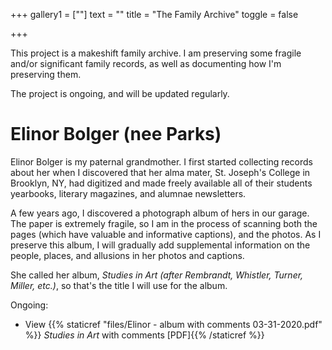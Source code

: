 +++
gallery1 = [""]
text = ""
title = "The Family Archive"
toggle = false

+++

This project is a makeshift family archive. I am preserving some fragile and/or significant family records, as well as documenting how I'm preserving them. 

The project is ongoing, and will be updated regularly. 

# Elinor Bolger (nee Parks) 

Elinor Bolger is my paternal grandmother. I first started collecting records about her when I discovered that her alma mater, St. Joseph's College in Brooklyn, NY, had digitized and made freely available all of their students yearbooks, literary magazines, and alumnae newsletters. 

A few years ago, I discovered a photograph album of hers in our garage. The paper is extremely fragile, so I am in the process of scanning both the pages (which have valuable and informative captions), and the photos. As I preserve this album, I will gradually add supplemental information on the people, places, and allusions in her photos and captions. 

She called her album, _Studies in Art (after Rembrandt, Whistler, Turner, Miller, etc.)_, so that's the title I will use for the album.

Ongoing: 
* View {{% staticref "files/Elinor - album with comments 03-31-2020.pdf" %}} _Studies in Art_ with comments [PDF]{{% /staticref %}}
